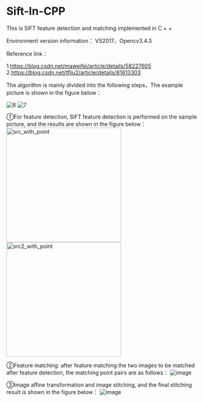 # Sift-In-CPP
This is SIFT feature detection and matching implemented in C + +

Environment version information：
VS2017、Opencv3.4.3

Reference link：

1.https://blog.csdn.net/maweifei/article/details/58227605
2.https://blog.csdn.net/tfliu2/article/details/81613303

The algorithm is mainly divided into the following steps，The example picture is shown in the figure below：

![6](https://user-images.githubusercontent.com/84729271/142439566-a3606a37-d1ea-4c53-a6fe-2871faafbb78.jpg)
![7](https://user-images.githubusercontent.com/84729271/142439645-d9d67e6a-7e04-498c-a43f-1abdab7367f9.jpg)


①For feature detection, SIFT feature detection is performed on the sample picture, and the results are shown in the figure below：
<img width="300" alt="src_with_point" src="https://user-images.githubusercontent.com/84729271/142442455-1b2b68f8-f10f-4016-9d3f-bf0a80d08c92.png">
<img width="300" alt="src2_with_point" src="https://user-images.githubusercontent.com/84729271/142442472-da0624fa-5f1d-49fb-a3aa-bdf30fe00e32.png">




②Feature matching: after feature matching the two images to be matched after feature detection, the matching point pairs are as follows：
![image](https://user-images.githubusercontent.com/84729271/142440814-b44c6278-5619-4c9b-9b29-533ebd58ee22.png)


③Image affine transformation and image stitching, and the final stitching result is shown in the figure below：
![image](https://user-images.githubusercontent.com/84729271/142440923-1938e6f2-2720-49e9-996d-e663b0d601d3.png)

